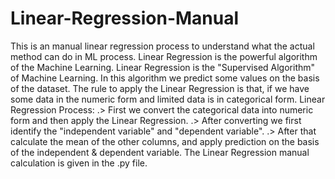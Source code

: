 # Linear-Regression-Manual
This is an manual linear regression process to understand what the actual method can do in ML process.
Linear Regression is the powerful algorithm of the Machine Learning.
Linear Regression is the "Supervised Algorithm" of Machine Learning.
In this algorithm we predict some values on the basis of the dataset.
The rule to apply the Linear Regression is that, if we have some data in the numeric form and limited data is in categorical form.
Linear Regression Process:
.> First we convert the categorical data into numeric form and then apply the Linear Regression.
.> After converting we first identify the "independent variable" and "dependent variable".
.> After that calculate the mean of the other columns, and apply prediction on the basis of the independent & dependent variable.
  The Linear Regression manual calculation is given in the .py file.
